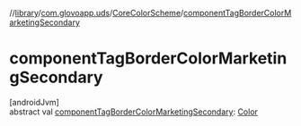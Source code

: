 //[library](../../../index.md)/[com.glovoapp.uds](../index.md)/[CoreColorScheme](index.md)/[componentTagBorderColorMarketingSecondary](component-tag-border-color-marketing-secondary.md)

# componentTagBorderColorMarketingSecondary

[androidJvm]\
abstract val [componentTagBorderColorMarketingSecondary](component-tag-border-color-marketing-secondary.md): [Color](https://developer.android.com/reference/kotlin/androidx/compose/ui/graphics/Color.html)
